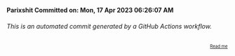 **Parixshit Committed on: Mon, 17 Apr 2023 06:26:07 AM** <!-- 79eb9cb7-8e2b-4173-9e0e-9659a3649555 -->

###### This is an automated commit generated by a GitHub Actions workflow.

<div align="right"><sub><sup><a href="https://github.com/Parixshit/AutoCommit.git">Read me</a></sup></sub></div>
